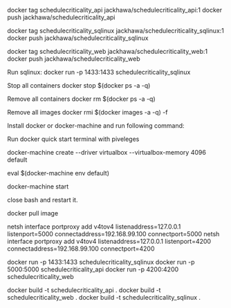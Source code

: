 docker tag schedulecriticality_api jackhawa/schedulecriticality_api:1
docker push jackhawa/schedulecriticality_api

docker tag schedulecriticality_sqlinux jackhawa/schedulecriticality_sqlinux:1
docker push jackhawa/schedulecriticality_sqlinux

docker tag schedulecriticality_web jackhawa/schedulecriticality_web:1
docker push jackhawa/schedulecriticality_web

Run sqlinux: docker run -p 1433:1433 schedulecriticality_sqlinux

Stop all containers
docker stop $(docker ps -a -q)

Remove all containers
docker rm $(docker ps -a -q)

Remove all images
docker rmi $(docker images -a -q) -f

Install docker or docker-machine and run following command:

Run docker quick start terminal with piveleges

docker-machine create --driver virtualbox --virtualbox-memory 4096 default

eval $(docker-machine env default)

docker-machine start

close bash and restart it.

docker pull image

netsh interface portproxy add v4tov4 listenaddress=127.0.0.1 listenport=5000 connectaddress=192.168.99.100 connectport=5000
netsh interface portproxy add v4tov4 listenaddress=127.0.0.1 listenport=4200 connectaddress=192.168.99.100 connectport=4200

docker run -p 1433:1433 schedulecriticality_sqlinux
docker run -p 5000:5000 schedulecriticality_api
docker run -p 4200:4200 schedulecriticality_web

docker build -t schedulecriticality_api .
docker build -t schedulecriticality_web .
docker build -t schedulecriticality_sqlinux .